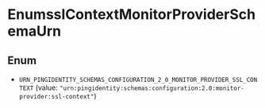 

# EnumsslContextMonitorProviderSchemaUrn

## Enum


* `URN_PINGIDENTITY_SCHEMAS_CONFIGURATION_2_0_MONITOR_PROVIDER_SSL_CONTEXT` (value: `"urn:pingidentity:schemas:configuration:2.0:monitor-provider:ssl-context"`)



